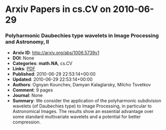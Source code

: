 # Arxiv Papers in cs.CV on 2010-06-29
### Polyharmonic Daubechies type wavelets in Image Processing and Astronomy, II
- **Arxiv ID**: http://arxiv.org/abs/1006.5739v1
- **DOI**: None
- **Categories**: **math.NA**, cs.CV
- **Links**: [PDF](http://arxiv.org/pdf/1006.5739v1)
- **Published**: 2010-06-29 22:53:14+00:00
- **Updated**: 2010-06-29 22:53:14+00:00
- **Authors**: Ognyan Kounchev, Damyan Kalaglarsky, Milcho Tsvetkov
- **Comment**: 9 pages
- **Journal**: None
- **Summary**: We consider the application of the polyharmonic subdivision wavelets (of Daubechies type) to Image Processing, in particular to Astronomical Images. The results show an essential advantage over some standard multivariate wavelets and a potential for better compression.



